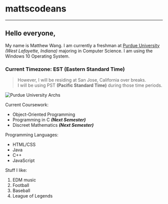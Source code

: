 # mattscodeans
---
## Hello everyone, 

My name is Matthew Wang. I am currently a freshman at [Purdue University](https://www.purdue.edu/) *(West Lafayette, Indiana)* majoring in Computer Science. I am using the Windows 10 Operating System.

### Current Timezone: EST (Eastern Standard Time)
>However, I will be residing at San Jose, California over breaks.  
I will be using PST **(Pacific Standard Time)** during those time periods.

![Purdue University Archs](https://upload.wikimedia.org/wikipedia/commons/f/fa/Purdue_University%2C_West_Lafayette%2C_Indiana%2C_Estados_Unidos%2C_2012-10-15%2C_DD_23.jpg)

Current Coursework:
- Object-Oriented Programming
- Programming in C **_(Next Semester)_**
- Discreet Mathematics **_(Next Semester)_**

Programming Languages:
- HTML/CSS
- Java
- C++
- JavaScript

Stuff I like:
1. EDM music
2. Football
3. Baseball
4. League of Legends




